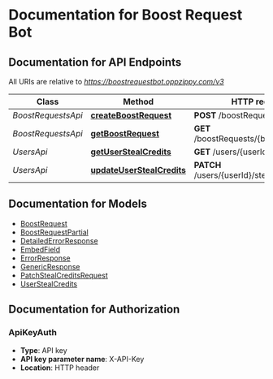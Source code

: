 # Documentation for Boost Request Bot

<a name="documentation-for-api-endpoints"></a>
## Documentation for API Endpoints

All URIs are relative to *https://boostrequestbot.oppzippy.com/v3*

| Class | Method | HTTP request | Description |
|------------ | ------------- | ------------- | -------------|
| *BoostRequestsApi* | [**createBoostRequest**](Apis/BoostRequestsApi.md#createboostrequest) | **POST** /boostRequests |  |
*BoostRequestsApi* | [**getBoostRequest**](Apis/BoostRequestsApi.md#getboostrequest) | **GET** /boostRequests/{boostRequestId} |  |
| *UsersApi* | [**getUserStealCredits**](Apis/UsersApi.md#getuserstealcredits) | **GET** /users/{userId}/stealCredits |  |
*UsersApi* | [**updateUserStealCredits**](Apis/UsersApi.md#updateuserstealcredits) | **PATCH** /users/{userId}/stealCredits |  |


<a name="documentation-for-models"></a>
## Documentation for Models

 - [BoostRequest](./Models/BoostRequest.md)
 - [BoostRequestPartial](./Models/BoostRequestPartial.md)
 - [DetailedErrorResponse](./Models/DetailedErrorResponse.md)
 - [EmbedField](./Models/EmbedField.md)
 - [ErrorResponse](./Models/ErrorResponse.md)
 - [GenericResponse](./Models/GenericResponse.md)
 - [PatchStealCreditsRequest](./Models/PatchStealCreditsRequest.md)
 - [UserStealCredits](./Models/UserStealCredits.md)


<a name="documentation-for-authorization"></a>
## Documentation for Authorization

<a name="ApiKeyAuth"></a>
### ApiKeyAuth

- **Type**: API key
- **API key parameter name**: X-API-Key
- **Location**: HTTP header

